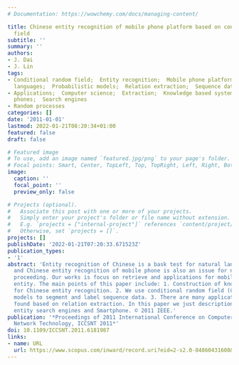 ```yaml
---
# Documentation: https://wowchemy.com/docs/managing-content/

title: Chinese entity recognition of mobile phone platform based on conditional random
  field
subtitle: ''
summary: ''
authors:
- J. Dai
- J. Lin
tags:
- Conditional random field;  Entity recognition;  Mobile phone platforms;  Natural
  languages;  Probabilistic models;  Relation extraction;  Sequence data
- Applications;  Computer science;  Extraction;  Knowledge based systems;  Mobile
  phones;  Search engines
- Random processes
categories: []
date: '2011-01-01'
lastmod: 2022-01-21T08:20:34+01:00
featured: false
draft: false

# Featured image
# To use, add an image named `featured.jpg/png` to your page's folder.
# Focal points: Smart, Center, TopLeft, Top, TopRight, Left, Right, BottomLeft, Bottom, BottomRight.
image:
  caption: ''
  focal_point: ''
  preview_only: false

# Projects (optional).
#   Associate this post with one or more of your projects.
#   Simply enter your project's folder or file name without extension.
#   E.g. `projects = ["internal-project"]` references `content/project/deep-learning/index.md`.
#   Otherwise, set `projects = []`.
projects: []
publishDate: '2022-01-21T07:20:33.671523Z'
publication_types:
- '1'
abstract: 'Entity recognition of Chinese is a bask test for natural language entity,
  and Chinese entity recognition of mobile phone is also an issue for natural language
  proceeding. Our works is focus on retrieve and applications for mobile phone platform
  entity. The main points of this paper include: 1. Construction of knowledge based
  for Chinese entity recognition. 2. We use conditional random field (CRF) by probabilistic
  models to segment and label sequence data. 3. There are many applications can be
  found based on relation extraction. In this paper we just description two applications,
  entity search engines and Smartphone. © 2011 IEEE.'
publication: '*Proceedings of 2011 International Conference on Computer Science and
  Network Technology, ICCSNT 2011*'
doi: 10.1109/ICCSNT.2011.6181987
links:
- name: URL
  url: https://www.scopus.com/inward/record.uri?eid=2-s2.0-84860431608&doi=10.1109%2fICCSNT.2011.6181987&partnerID=40&md5=29717e785df2b35c3c8d217851715a6f
---
```

